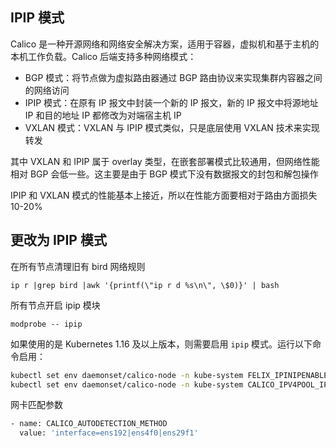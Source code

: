 ## IPIP 模式

Calico 是一种开源网络和网络安全解决方案，适用于容器，虚拟机和基于主机的本机工作负载。Calico 后端支持多种网络模式：

- BGP 模式：将节点做为虚拟路由器通过 BGP 路由协议来实现集群内容器之间的网络访问
- IPIP 模式：在原有 IP 报文中封装一个新的 IP 报文，新的 IP 报文中将源地址 IP 和目的地址 IP 都修改为对端宿主机 IP
- VXLAN 模式：VXLAN 与 IPIP 模式类似，只是底层使用 VXLAN 技术来实现转发

其中 VXLAN 和 IPIP 属于 overlay 类型，在嵌套部署模式比较通用，但网络性能相对 BGP 会低一些。这主要是由于 BGP 模式下没有数据报文的封包和解包操作

IPIP 和 VXLAN 模式的性能基本上接近，所以在性能方面要相对于路由方面损失 10-20%

## 更改为 IPIP 模式

在所有节点清理旧有 bird 网络规则

```
ip r |grep bird |awk '{printf(\"ip r d %s\n\", \$0)}' | bash
```

所有节点开启 ipip 模块

```
modprobe -- ipip
```

如果使用的是 Kubernetes 1.16 及以上版本，则需要启用 `ipip` 模式。运行以下命令启用：

```bash
kubectl set env daemonset/calico-node -n kube-system FELIX_IPINIPENABLED=true
kubectl set env daemonset/calico-node -n kube-system CALICO_IPV4POOL_IPIP=Always
```

网卡匹配参数

```bash
- name: CALICO_AUTODETECTION_METHOD
  value: 'interface=ens192|ens4f0|ens29f1'
```